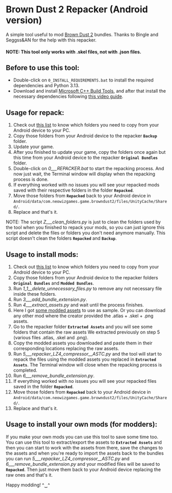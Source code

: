 # Brown Dust 2 Repacker (Android version)
A simple tool useful to mod [Brown Dust 2](https://www.browndust2.com/en-us/) bundles. Thanks to Bingle and Seggss&AN for the help with this repacker.


#### NOTE: This tool only works with .skel files, not with .json files.

## Before to use this tool:

  - Double-click on `0_INSTALL_REQUIREMENTS.bat` to install the required dependencies and Python 3.13.
  - Download and install [Microsoft C++ Build Tools](https://aka.ms/vs/17/release/vs_BuildTools.exe), and after that install the necessary dependencies following [this video guide](https://files.catbox.moe/vqsuix.mp4).



## Usage for repack:

1. Check out [this list](https://kxdekxde.github.io/bd2-parentfolders/characters.html) to know which folders you need to copy from your Android device to your PC. 
2. Copy those folders from your Android device to the repacker **`Backup`** folder.
3. Update your game.
4. After you finished to update your game, copy the folders once again but this time from your Android device to the repacker **`Original Bundles`** folder.
5. Double-click on _0___REPACKER.bat_ to start the repacking process. And now just wait, the Terminal window will display when the repacking process is done.
6. If everything worked with no issues you will see your repacked mods saved with their respective folders in the folder **`Repacked`**.
7. Move those folders from **`Repacked`** back to your Android device in `Android/data/com.neowizgames.game.browndust2/files/UnityCache/Shared/`.
8. Replace and that's it.

NOTE: The script _Z___clean_folders.py_ is just to clean the folders used by the tool when you finished to repack your mods, so you can just ignore this script and delete the files or folders you don't need anymore manually. This script doesn't clean the folders **`Repacked`** and **`Backup`**.


## Usage to install mods:

1. Check out [this list](https://kxdekxde.github.io/bd2-parentfolders/characters.html) to know which folders you need to copy from your Android device to your PC. 
2. Copy those folders from your Android device to the repacker folders **`Original Bundles`** and **`Modded Bundles`**.
3. Run _1_1__delete_unnecessary_files.py_ to remove any not necessary file inside these folders.
4. Run _3___add_bundle_extension.py_.
5. Run _4___extract_assets.py_ and wait until the process finishes.
6. Here I got [some modded assets](https://mega.nz/folder/kDsGiCDC#aTgZj_2lQJ4Qxj4NI-duYg) to use as sample. Or you can download any other mod where the creator provided the .atlas + .skel + .png assets.
7. Go to the repacker folder **`Extracted Assets`** and you will see some folders that contain the raw assets We extracted previously on step 5 (various files .atlas, .skel and .png).
8. Copy the modded assets you downloaded and paste them in their corresponding locations replacing the raw assets.
9. Run _5___repacker_LZ4_compressor__ASTC.py_ and the tool will start to repack the files using the modded assets you replaced in **`Extracted Assets`**. The Terminal window will close when the repacking process is completed.
10. Run _6___remove_bundle_extension.py_.
11. If everything worked with no issues you will see your repacked files saved in the folder **`Repacked`**.
12. Move those folders from **`Repacked`** back to your Android device in `Android/data/com.neowizgames.game.browndust2/files/UnityCache/Shared/`.
13. Replace and that's it.


## Usage to install your own mods (for modders):

If you make your own mods you can use this tool to save some time too. You can use this tool to extract/export the assets to **`Extracted Assets`** and then you can start to work with the assets from there, save the changes to the assets and when you're ready to import the assets back to the bundles you can run _5___repacker_LZ4_compressor__ASTC.py_ and _6___remove_bundle_extension.py_ and your modified files will be saved to **`Repacked`**. Then just move them back to your Android device replacing the raw ones and that's it.


Happy modding! ^‿^
